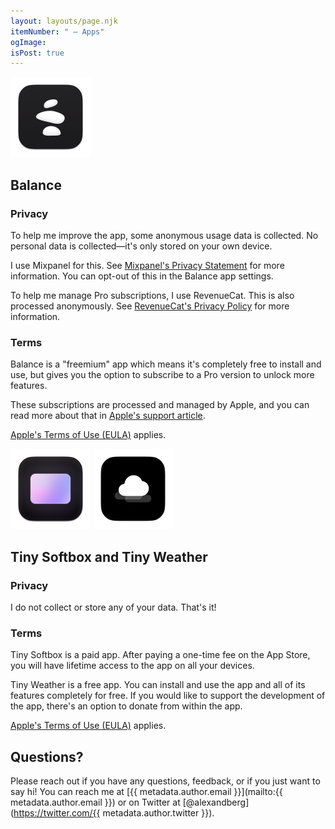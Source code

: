 ```yaml
---
layout: layouts/page.njk
itemNumber: " — Apps"
ogImage:
isPost: true
---
```


<a href="/{{ pages.apps.path }}balance" id="balance"><img src="/img/apps/balance/icon.png" alt="Balance app icon" width=128 height=128 /></a>

<div class="spacer-m hug-above"></div>

<h2 class="hug-above">Balance</h2>

### Privacy

To help me improve the app, some anonymous usage data is collected. No personal data is collected—it's only stored on your own device.

I use Mixpanel for this. See [Mixpanel's Privacy Statement](https://mixpanel.com/legal/privacy-policy/) for more information. You can opt-out of this in the Balance app settings.

To help me manage Pro subscriptions, I use RevenueCat. This is also processed anonymously. See [RevenueCat's Privacy Policy](https://www.revenuecat.com/privacy/) for more information.

### Terms

Balance is a "freemium" app which means it's completely free to install and use, but gives you the option to subscribe to a Pro version to unlock more features.

These subscriptions are processed and managed by Apple, and you can read more about that in [Apple's support article](https://support.apple.com/en-us/HT202023).

[Apple's Terms of Use (EULA)](https://www.apple.com/legal/internet-services/itunes/dev/stdeula/) applies.

<div class="spacer-xl"></div>

<a href="/{{ pages.apps.path }}tiny-softbox" id="tiny-softbox"><img src="/img/apps/tiny-softbox/icon.png" alt="Tiny Softbox app icon" width=128 height=128 /></a>
<a href="/{{ pages.apps.path }}tiny-weather" id="tiny-weather"><img src="/img/apps/tiny-weather/icon.png" alt="Tiny Weather app icon" width=128 height=128 /></a>

<div class="spacer-m hug-above"></div>

<h2 class="hug-above">Tiny Softbox and Tiny Weather</h2>

### Privacy

I do not collect or store any of your data. That's it!

### Terms

Tiny Softbox is a paid app. After paying a one-time fee on the App Store, you will have lifetime access to the app on all your devices.

Tiny Weather is a free app. You can install and use the app and all of its features completely for free. If you would like to support the development of the app, there's an option to donate from within the app.

[Apple's Terms of Use (EULA)](https://www.apple.com/legal/internet-services/itunes/dev/stdeula/) applies.

## Questions?

Please reach out if you have any questions, feedback, or if you just want to say hi! You can reach me at [{{ metadata.author.email }}](mailto:{{ metadata.author.email }}) or on Twitter at [@alexandberg](https://twitter.com/{{ metadata.author.twitter }}).
